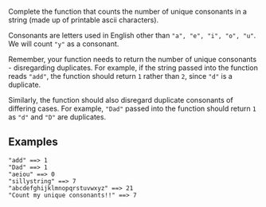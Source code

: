 Complete the function that counts the number of unique consonants in a string (made up of printable ascii characters).

Consonants are letters used in English other than `"a", "e", "i", "o", "u"`. We will count `"y"` as a consonant.

Remember, your function needs to return the number of unique consonants - disregarding duplicates. For example, if the string passed into the function reads `"add"`, the function should return `1` rather than `2`, since `"d"` is a duplicate.

Similarly, the function should also disregard duplicate consonants of differing cases. For example, `"Dad"` passed into the function should return `1` as `"d"` and `"D"` are duplicates.

## Examples

```
"add" ==> 1
"Dad" ==> 1
"aeiou" ==> 0
"sillystring" ==> 7
"abcdefghijklmnopqrstuvwxyz" ==> 21
"Count my unique consonants!!" ==> 7
```
